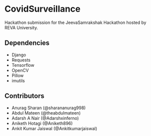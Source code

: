 # CovidSurveillance
Hackathon submission for the JeevaSamrakshak Hackathon hosted by REVA University. 


## Dependencies
* Django
* Requests
* Tensorflow
* OpenCV
* Pillow
* imutils


## Contributors
* Anurag Sharan (@sharananurag998)
* Abdul Mateen (@theabdulmateen)
* Adarsh A Nair (@Adarshxinferno)
* Aniketh Hotagi (@Aniketh896)
* Ankit Kumar Jaiswal (@Ankitkumarjaiswal)
